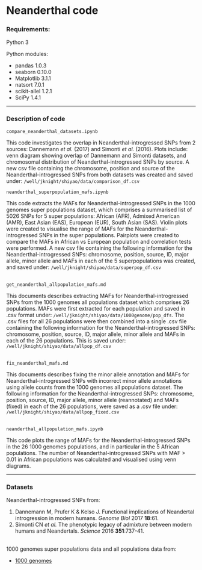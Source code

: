 # Neanderthal code

### Requirements:
Python 3

Python modules:
* pandas 1.0.3
* seaborn 0.10.0
* Matplotlib 3.1.1
* natsort 7.0.1
* scikit-allel 1.2.1
* SciPy 1.4.1

---

### Description of code
    compare_neanderthal_datasets.ipynb
This code investigates the overlap in Neanderthal-introgressed SNPs from 2 sources: Dannemann *et al.* (2017) and Simonti *et al.* (2016). Plots include: venn diagram showing overlap of Dannemann and Simonti datasets, and chromosomal distribution of Neanderthal-introgressed SNPs by source. A new csv file containing the chromosome, position and source of the Neanderthal-introgressed SNPs from both datasets was created and saved under: `/well/jknight/shiyao/data/comparison_df.csv` 
&nbsp;

    neanderthal_superpopulation_mafs.ipynb
This code extracts the MAFs for Neanderthal-introgressed SNPs in the 1000 genomes super populations dataset, which comprises a summarised list of 5026 SNPs for 5 super populations: African (AFR), Admixed American (AMR),  East Asian (EAS), European (EUR), South Asian (SAS). Violin plots were created to visualise the range of MAFs for the Neanderthal-introgressed SNPs in the super populations. Pairplots were created to compare the MAFs in African vs European population and correlation tests were performed. A new csv file containing the following information for the Neanderthal-introgressed SNPs: chromosome, position, source, ID, major allele, minor allele and MAFs in each of the 5 superpopulations was created, and saved under: `/well/jknight/shiyao/data/superpop_df.csv`  
&nbsp;

    get_neanderthal_allpopulation_mafs.md
This documents describes extracting MAFs for Neanderthal-introgressed SNPs from the 1000 genomes all populations dataset which comprises 26 populations. MAFs were first extracted for each population and saved in .csv format under: `/well/jknight/shiyao/data/1000genome/pop_dfs`. The .csv files for all 26 populations were then combined into a single .csv file containing the following information for the Neanderthal-introgressed SNPs: chromosome, position, source, ID, major allele, minor allele and MAFs in each of the 26 populations. This is saved under: `/well/jknight/shiyao/data/allpop_df.csv`  
&nbsp;

    fix_neanderthal_mafs.md
This documents describes fixing the minor allele annotation and MAFs for Neanderthal-introgressed SNPs with incorrect minor allele annotations using allele counts from the 1000 genomes all populations dataset. The following information for the Neanderthal-introgressed SNPs: chromosome, position, source, ID, major allele, minor allele (reannotated) and MAFs (fixed) in each of the 26 populations, were saved as a .csv file under: `/well/jknight/shiyao/data/allpop_fixed.csv`  
&nbsp;

    neanderthal_allpopulation_mafs.ipynb
This code plots the range of MAFs for the Neanderthal-introgressed SNPs in the 26 1000 genomes populations, and in particular in the 5 African populations. The number of Neanderthal-introgressed SNPs with MAF > 0.01 in African populations was calculated and visualised using venn diagrams.

---

### Datasets
Neanderthal-introgressed SNPs from:
1. Dannemann M, Prufer K & Kelso J. Functional implications of Neandertal introgression in modern humans. *Genome Biol* 2017 **18**:61.
2. Simonti CN *et al.* The phenotypic legacy of admixture between modern humans and Neandertals. *Science* 2016 **351**:737-41.  
&nbsp;

1000 genomes super populations data and all populations data from:
* [1000 genomes](https://www.internationalgenome.org/data/)
